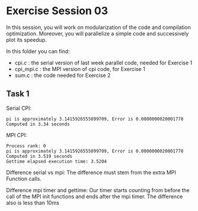 # Exercise Session 03

In this session, you will work on modularization of the code and compilation optimization. Moreover, you will parallelize a simple code and successively plot its speedup.

In this folder you can find:

- cpi.c : the serial version of last week parallel code, needed for Exercise 1
- cpi_mpi.c : the MPI version of cpi code, for Exercise 1
- sum.c : the code needed for Exercise 2

## Task 1

Serial CPI:

```
pi is approximately 3.1415926555899709, Error is 0.0000000020001778
Computed in 3.34 seconds
```

MPI CPI:

```
Process rank: 0
pi is approximately 3.1415926555899709, Error is 0.0000000020001778
Computed in 3.519 seconds
Gettime elapsed execution time: 3.5204
```

Difference serial vs mpi:
The difference must stem from the extra MPI Function calls.

Difference mpi timer and gettime:
Our timer starts counting from before the call of the MPI init functions and ends after the mpi timer.
The difference also is less than 10ms
